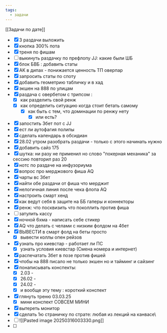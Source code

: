 ```yaml
---
tags:
  - задачи
---
```

[[Задачи по дате]]
- [x] 3 раздачи выложить
- [x] кнопка 300% пота
- [x] треня по фишам
- [ ] выкинуть раздачку по префлопу JJ: какие были ШБ
- [x] блок БВБ : добавить статы
- [x] AK в дипах - понижается ценность ТП оверпар
- [x] запросить статы по споту
- [x] добавить геометрию табличку и в хад
- [x]   экшен на 888  по улицам
- [x] раздача с овербетом с трипсом : 
	- [x] как разделить свой ренж
	- [x] как определить ситуацию когда стоит бетать самому
		- [x] как быть с тем, что доминации по ренжу нету
			- [x] или есть?
- [x] запостить 3бет пот с JJ
- [x] ест ли аутофагия полипы
- [x] сделать календарь в обсидиан
- [x] 28.02 утром разобрать раздачи - только с этого начинать нужно
- [x] добавить сайз 175
- [x] шутка: ни разу не применил но слово "покерная механика" за сессию повторил раз 20
- [x] нотс по раздаче на инфузориума
- [x] вопрос про мерджового фиша AQ
- [x] чарты вс 3бет
- [x] найти обе раздачи от фиша что мерджит
- [x] нелогичная линия после чека флопа AQ
- [x] настроить смарт хенд
- [x] как ведут себя в защите на ББ гаперы и коннекторы
- [x] ренж: что посквизить что поколлить против фиша
- [ ] затулить кассу 
- [x] ночной 6хма - написать себе стикер
- [x] AQ что делать с челами с низким фолдом на 4бет
- [x] ВЫВЕСТИ  в смарт фолд на беты просто
	- [x] вывести коллы опен рейзов
- [x] узнать про киевстар - работает ли ПС
	- [x] узнать условия киевстар (Смена номера и интернет)
- [x] распечатать 3бет в позе против фишей
- [x] чтобы на 888 писало не только экшен но и тайминг и сайзинг
- [x] понаписывать конспекты:
	- [x] 2.03 - 
	- [x] 26.02 - 
	- [x] 24.02 - 
	- [x] и вообще эту тему : короткий конспект
- [x] глянуть треню 03.03.25
	- [x] мини конспект СОВСЕМ МИНИ
- [x] вытереть монитор
- [x] сделать 1ю страничку по страте: любая из лекций на канвасе\
- [ ] ![[Pasted image 20250316003330.png]]
- [ ] 